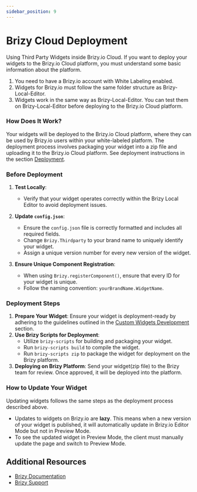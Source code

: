 ```yaml
---
sidebar_position: 9
---
```


# Brizy Cloud Deployment

Using Third Party Widgets inside Brizy.io Cloud.
If you want to deploy your widgets to the Brizy.io Cloud platform, you must understand some basic information about the platform.

1. You need to have a Brizy.io account with White Labeling enabled.
2. Widgets for Brizy.io must follow the same folder structure as Brizy-Local-Editor.
3. Widgets work in the same way as Brizy-Local-Editor. You can test them on Brizy-Local-Editor before deploying to the Brizy.io Cloud platform.

### How Does It Work?
Your widgets will be deployed to the Brizy.io Cloud platform, where they can be used by Brizy.io users within your white-labeled platform.
The deployment process involves packaging your widget into a zip file and uploading it to the Brizy.io Cloud platform.
See deployment instructions in the section [Deployment](#deployment-steps).

### Before Deployment

1. **Test Locally**:
   - Verify that your widget operates correctly within the Brizy Local Editor to avoid deployment issues.

2. **Update `config.json`**:
   - Ensure the `config.json` file is correctly formatted and includes all required fields.
   - Change `Brizy.Thirdparty` to your brand name to uniquely identify your widget.
   - Assign a unique version number for every new version of the widget.

3. **Ensure Unique Component Registration**:
   - When using `Brizy.registerComponent()`, ensure that every ID for your widget is unique.
   - Follow the naming convention: `yourBrandName.WidgetName`.

### Deployment Steps

1. **Prepare Your Widget**: Ensure your widget is deployment-ready by adhering to the guidelines outlined in the [Custom Widgets Development](/building-widgets/creating-your-first-widget) section.
2. **Use Brizy Scripts for Deployment**:
   - Utilize `brizy-scripts` for building and packaging your widget.
   - Run `brizy-scripts build` to compile the widget.
   - Run `brizy-scripts zip` to package the widget for deployment on the Brizy platform.
3. **Deploying on Brizy Platform**: Send your widget(zip file) to the Brizy team for review. Once approved, it will be deployed into the platform.

### How to Update Your Widget
Updating widgets follows the same steps as the deployment process described above.

- Updates to widgets on Brizy.io are **lazy**. This means when a new version of your widget is published, it will automatically update in Brizy.io Editor Mode but not in Preview Mode.
- To see the updated widget in Preview Mode, the client must manually update the page and switch to Preview Mode.

## Additional Resources

- [Brizy Documentation](https://builder-docs.brizy.io/docs/getting-started/what-is-brizy/)
- [Brizy Support](https://support.brizy.io)
